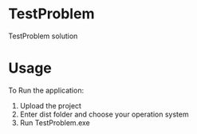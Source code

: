 # TestProblem
TestProblem solution
# Usage
To Run the application: 
1. Upload the project
2. Enter dist folder and choose your operation system
3. Run TestProblem.exe
